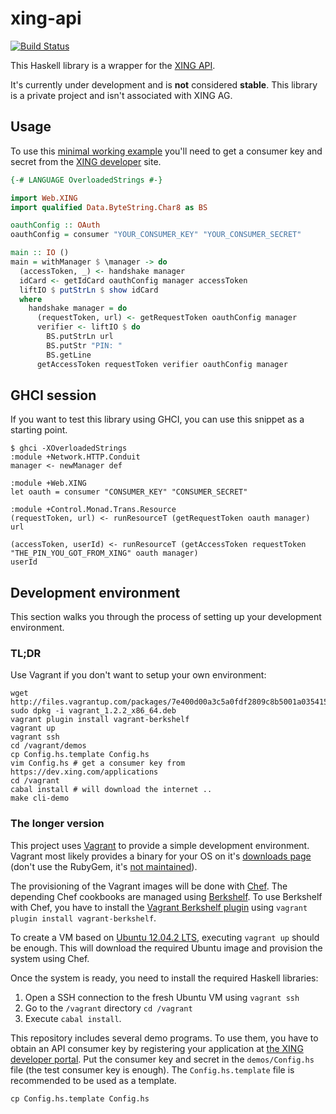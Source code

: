 # xing-api

[![Build Status](https://api.travis-ci.org/JanAhrens/xing-api-haskell.png)](https://travis-ci.org/JanAhrens/xing-api-haskell)

This Haskell library is a wrapper for the [XING API](https://dev.xing.com/).

It's currently under development and is **not** considered **stable**.
This library is a private project and isn't associated with XING AG.

## Usage

To use this [minimal working example](demos/minimal.hs?raw=true) you'll need to get
a consumer key and secret from the [XING developer](https://dev.xing.com) site.

```haskell
{-# LANGUAGE OverloadedStrings #-}

import Web.XING
import qualified Data.ByteString.Char8 as BS

oauthConfig :: OAuth
oauthConfig = consumer "YOUR_CONSUMER_KEY" "YOUR_CONSUMER_SECRET"

main :: IO ()
main = withManager $ \manager -> do
  (accessToken, _) <- handshake manager
  idCard <- getIdCard oauthConfig manager accessToken
  liftIO $ putStrLn $ show idCard
  where
    handshake manager = do
      (requestToken, url) <- getRequestToken oauthConfig manager
      verifier <- liftIO $ do
        BS.putStrLn url
        BS.putStr "PIN: "
        BS.getLine
      getAccessToken requestToken verifier oauthConfig manager
```

## GHCI session

If you want to test this library using GHCI, you can use this snippet as a starting point.

    $ ghci -XOverloadedStrings
    :module +Network.HTTP.Conduit
    manager <- newManager def

    :module +Web.XING
    let oauth = consumer "CONSUMER_KEY" "CONSUMER_SECRET"

    :module +Control.Monad.Trans.Resource
    (requestToken, url) <- runResourceT (getRequestToken oauth manager)
    url

    (accessToken, userId) <- runResourceT (getAccessToken requestToken "THE_PIN_YOU_GOT_FROM_XING" oauth manager)
    userId

## Development environment

This section walks you through the process of setting up your development environment.

### TL;DR

Use Vagrant if you don't want to setup your own environment:

    wget http://files.vagrantup.com/packages/7e400d00a3c5a0fdf2809c8b5001a035415a607b/vagrant_1.2.2_x86_64.deb
    sudo dpkg -i vagrant_1.2.2_x86_64.deb
    vagrant plugin install vagrant-berkshelf
    vagrant up
    vagrant ssh
    cd /vagrant/demos
    cp Config.hs.template Config.hs
    vim Config.hs # get a consumer key from https://dev.xing.com/applications
    cd /vagrant
    cabal install # will download the internet ..
    make cli-demo

### The longer version

This project uses [Vagrant](http://www.vagrantup.com/) to provide a simple development environment.
Vagrant most likely provides a binary for your OS on it's [downloads page](http://downloads.vagrantup.com/) (don't
use the RubyGem, it's [not maintained](http://docs.vagrantup.com/v2/installation/index.html)).

The provisioning of the Vagrant images will be done with [Chef](http://opscode.com/). The depending Chef cookbooks are
managed using [Berkshelf](http://berkshelf.com/). To use Berkshelf with Chef, you have to install the
[Vagrant Berkshelf plugin](https://github.com/RiotGames/vagrant-berkshelf) using
`vagrant plugin install vagrant-berkshelf`.

To create a VM based on [Ubuntu 12.04.2 LTS](http://releases.ubuntu.com/precise/), executing `vagrant up` should be
enough. This will download the required Ubuntu image and provision the system using Chef.

Once the system is ready, you need to install the required Haskell libraries:

  1. Open a SSH connection to the fresh Ubuntu VM using `vagrant ssh`
  2. Go to the `/vagrant` directory `cd /vagrant`
  3. Execute `cabal install`.

This repository includes several demo programs.
To use them, you have to obtain an API consumer key by registering your
application at [the XING developer portal](https://dev.xing.com/applications).
Put the consumer key and secret in the `demos/Config.hs` file (the test consumer key is enough).
The `Config.hs.template` file is recommended to be used as a template.

    cp Config.hs.template Config.hs
